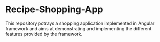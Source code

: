 # Recipe-Shopping-App
This repository potrays a shopping application implemented in Angular framework and aims at demonstrating and implementing the different features provided by the framework.
